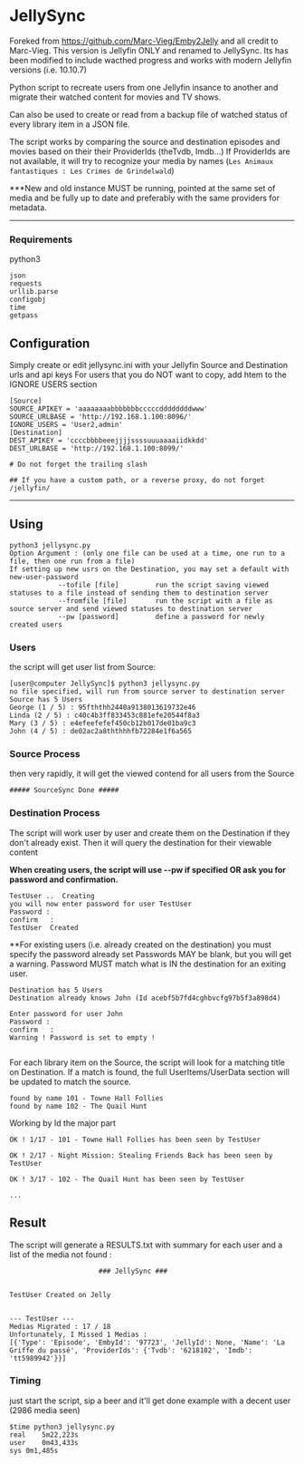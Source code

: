 # JellySync
Foreked from https://github.com/Marc-Vieg/Emby2Jelly and all credit to Marc-Vieg.
This version is Jellyfin ONLY and renamed to JellySync. 
Its has been modified to include wacthed progress and works with modern Jellyfin versions (i.e. 10.10.7)

Python script to recreate users from one Jellyfin insance to another and migrate their watched content for movies and TV shows.

Can also be used to create or read from a backup file of watched status of every library item in a JSON file.

The script works by comparing the source and destination episodes and movies based on their their ProviderIds (theTvdb, Imdb...)
If ProviderIds are not available, it will try to recognize your media by names (`Les Animaux fantastiques : Les Crimes de Grindelwald`) 

***New and old instance MUST be running, pointed at the same set of media and be fully up to date and preferably with the same providers for metadata. 

---
### Requirements
python3
```
json
requests
urllib.parse
configobj
time
getpass
```
## Configuration
Simply create or edit jellysync.ini with your Jellyfin Source and Destination urls and api keys
For users that you do NOT want to copy, add htem to the IGNORE USERS section
```
[Source]
SOURCE_APIKEY = 'aaaaaaaabbbbbbbcccccddddddddwww'
SOURCE_URLBASE = 'http://192.168.1.100:8096/'
IGNORE_USERS = 'User2,admin'
[Destination]
DEST_APIKEY = 'ccccbbbbeeejjjjssssuuuaaaaiidkkdd'
DEST_URLBASE = 'http://192.168.1.100:8099/'

# Do not forget the trailing slash 

## If you have a custom path, or a reverse proxy, do not forget /jellyfin/ 
```

---

## Using
```
python3 jellysync.py 
Option Argument : (only one file can be used at a time, one run to a file, then one run from a file)
If setting up new usrs on the Destination, you may set a default with new-user-password
			--tofile [file]     	run the script saving viewed statuses to a file instead of sending them to destination server
			--fromfile [file]       run the script with a file as source server and send viewed statuses to destination server
			--pw [password]			define a password for newly created users
```

### Users
the script will get user list from Source:

```
[user@computer JellySync]$ python3 jellysync.py
no file specified, will run from source server to destination server
Source has 5 Users
George (1 / 5) : 95fththh2440a9138013619732e46
Linda (2 / 5) : c40c4b3ff833453c881efe20544f8a3
Mary (3 / 5) : e4efeefefef450cb12b017de01ba9c3
John (4 / 5) : de02ac2a8ththhhfb72284e1f6a565

```

### Source Process
then very rapidly, it will get the viewed contend for all users from the Source

`##### SourceSync Done #####
`

### Destination Process
The script will work user by user and create them on the Destination if they don't already exist.
Then it will query the destination for their viewable content 

**When creating users, the script will use --pw if specified OR ask you for password and confirmation.**
```
TestUser ..  Creating
you will now enter password for user TestUser
Password : 
confirm   : 
TestUser  Created
```
**For existing users (i.e. already created on the destination) you must specify the password already set
Passwords MAY be blank, but you will get a warning.
Password MUST match what is IN the destination for an exiting user. 

```
Destination has 5 Users
Destination already knows John (Id acebf5b7fd4cghbvcfg97b5f3a898d4)

Enter password for user John
Password :
confirm   : 
Warning ! Password is set to empty !


```


For each library item on the Source, the script will look for a matching title on Destination.
If a match is found, the full UserItems/UserData section will be updated to match the source. 



```
found by name 101 - Towne Hall Follies
found by name 102 - The Quail Hunt

```
Working by Id the major part
```
OK ! 1/17 - 101 - Towne Hall Follies has been seen by TestUser

OK ! 2/17 - Night Mission: Stealing Friends Back has been seen by TestUser

OK ! 3/17 - 102 - The Quail Hunt has been seen by TestUser

...

```
## Result

The script will generate a RESULTS.txt with summary for each user and a list of the media not found : 
```
                      ### JellySync ###


TestUser Created on Jelly


--- TestUser ---
Medias Migrated : 17 / 18
Unfortunately, I Missed 1 Medias :
[{'Type': 'Episode', 'EmbyId': '97723', 'JellyId': None, 'Name': 'La Griffe du passé', 'ProviderIds': {'Tvdb': '6218102', 'Imdb': 'tt5989942'}}]
```

### Timing
just start the script, sip a beer and it'll get done
example with a decent user (2986 media seen)

```
$time python3 jellysync.py
real	5m22,223s
user	0m43,433s
sys	0m1,485s
```



